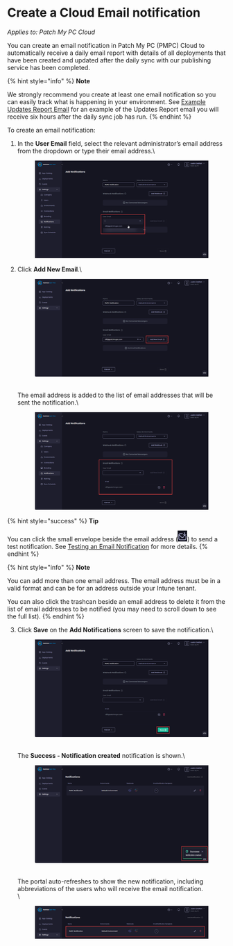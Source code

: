 # Create a Cloud Email notification

_Applies to: Patch My PC Cloud_

You can create an email notification in Patch My PC (PMPC) Cloud to automatically receive a daily email report with details of all deployments that have been created and updated after the daily sync with our publishing service has been completed.

{% hint style="info" %}
**Note**

We strongly recommend you create at least one email notification so you can easily track what is happening in your environment. See [Example Updates Report Email](../../cloud-reference/cloud-email-reference/example-cloud-updates-report-email.md) for an example of the Updates Report email you will receive six hours after the daily sync job has run.
{% endhint %}

To create an email notification:

1.  In the **User Email** field, select the relevant administrator’s email address from the dropdown or type their email address.\


    <figure><img src="../../../.gitbook/assets/image (1917).png" alt="Select the relevant administrator’s email address from the “User Email” dropdown or type their email address"><figcaption></figcaption></figure>


2.  Click **Add New Email**.\


    <figure><img src="../../../.gitbook/assets/image (1918).png" alt="Clicking “Add New Email” to add the email address to the notification list "><figcaption></figcaption></figure>

    \
    The email address is added to the list of email addresses that will be sent the notification.\


    <figure><img src="../../../.gitbook/assets/image (1916).png" alt=""><figcaption></figcaption></figure>

{% hint style="success" %}
**Tip**

You can click the small envelope beside the email address (![](<../../../.gitbook/assets/image (1900).png>)) to send a test notification. See [Testing an Email Notification](cloud-notifications-reference/test-an-email-notification-in-cloud.md) for more details.
{% endhint %}

{% hint style="info" %}
**Note**

You can add more than one email address. The email address must be in a valid format and can be for an address outside your Intune tenant.

You can also click the trashcan beside an email address to delete it from the list of email addresses to be notified (you may need to scroll down to see the full list).
{% endhint %}

3.  Click **Save** on the **Add Notifications** screen to save the notification.\


    <figure><img src="../../../.gitbook/assets/image (1919).png" alt="Clicking “Save” on the “Add Notifications” screen"><figcaption></figcaption></figure>

    \
    The **Success - Notification created** notification is shown.\


    <figure><img src="../../../.gitbook/assets/image (1920).png" alt=""><figcaption></figcaption></figure>

    \
    The portal auto-refreshes to show the new notification, including abbreviations of the users who will receive the email notification.\
    \


    <figure><img src="../../../.gitbook/assets/image (1921).png" alt="Portal auto-refreshes to show the new notification, including abbreviations of the users who will receive the email notification"><figcaption></figcaption></figure>
